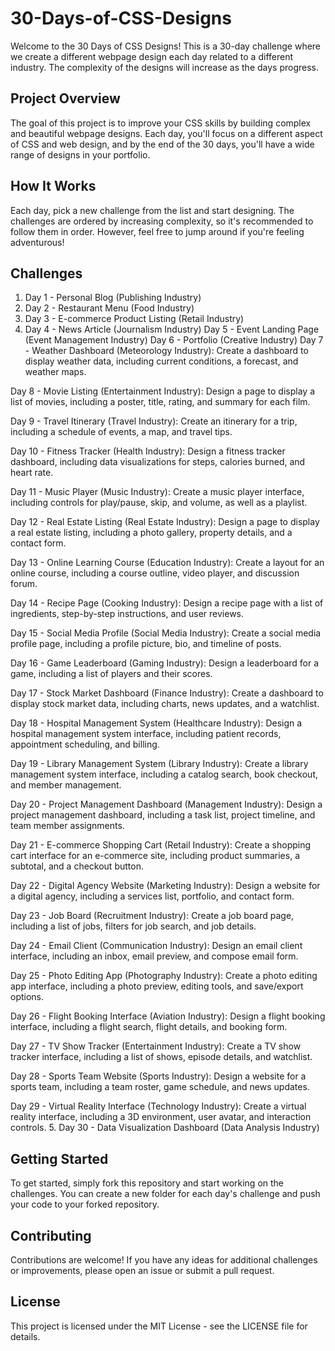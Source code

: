 # 30-Days-of-CSS-Designs


Welcome to the 30 Days of CSS Designs! This is a 30-day challenge where we create a different webpage design each day related to a different industry. The complexity of the designs will increase as the days progress.

## Project Overview

The goal of this project is to improve your CSS skills by building complex and beautiful webpage designs. Each day, you'll focus on a different aspect of CSS and web design, and by the end of the 30 days, you'll have a wide range of designs in your portfolio.

## How It Works

Each day, pick a new challenge from the list and start designing. The challenges are ordered by increasing complexity, so it's recommended to follow them in order. However, feel free to jump around if you're feeling adventurous!

## Challenges

1. Day 1 - Personal Blog (Publishing Industry)
2. Day 2 - Restaurant Menu (Food Industry)
3. Day 3 - E-commerce Product Listing (Retail Industry)
4. Day 4 - News Article (Journalism Industry)
Day 5 - Event Landing Page (Event Management Industry)
Day 6 - Portfolio (Creative Industry)
Day 7 - Weather Dashboard (Meteorology Industry): Create a dashboard to display weather data, including current conditions, a forecast, and weather maps.

Day 8 - Movie Listing (Entertainment Industry): Design a page to display a list of movies, including a poster, title, rating, and summary for each film.

Day 9 - Travel Itinerary (Travel Industry): Create an itinerary for a trip, including a schedule of events, a map, and travel tips.

Day 10 - Fitness Tracker (Health Industry): Design a fitness tracker dashboard, including data visualizations for steps, calories burned, and heart rate.

Day 11 - Music Player (Music Industry): Create a music player interface, including controls for play/pause, skip, and volume, as well as a playlist.

Day 12 - Real Estate Listing (Real Estate Industry): Design a page to display a real estate listing, including a photo gallery, property details, and a contact form.

Day 13 - Online Learning Course (Education Industry): Create a layout for an online course, including a course outline, video player, and discussion forum.

Day 14 - Recipe Page (Cooking Industry): Design a recipe page with a list of ingredients, step-by-step instructions, and user reviews.

Day 15 - Social Media Profile (Social Media Industry): Create a social media profile page, including a profile picture, bio, and timeline of posts.

Day 16 - Game Leaderboard (Gaming Industry): Design a leaderboard for a game, including a list of players and their scores.

Day 17 - Stock Market Dashboard (Finance Industry): Create a dashboard to display stock market data, including charts, news updates, and a watchlist.

Day 18 - Hospital Management System (Healthcare Industry): Design a hospital management system interface, including patient records, appointment scheduling, and billing.

Day 19 - Library Management System (Library Industry): Create a library management system interface, including a catalog search, book checkout, and member management.

Day 20 - Project Management Dashboard (Management Industry): Design a project management dashboard, including a task list, project timeline, and team member assignments.

Day 21 - E-commerce Shopping Cart (Retail Industry): Create a shopping cart interface for an e-commerce site, including product summaries, a subtotal, and a checkout button.

Day 22 - Digital Agency Website (Marketing Industry): Design a website for a digital agency, including a services list, portfolio, and contact form.

Day 23 - Job Board (Recruitment Industry): Create a job board page, including a list of jobs, filters for job search, and job details.

Day 24 - Email Client (Communication Industry): Design an email client interface, including an inbox, email preview, and compose email form.

Day 25 - Photo Editing App (Photography Industry): Create a photo editing app interface, including a photo preview, editing tools, and save/export options.

Day 26 - Flight Booking Interface (Aviation Industry): Design a flight booking interface, including a flight search, flight details, and booking form.

Day 27 - TV Show Tracker (Entertainment Industry): Create a TV show tracker interface, including a list of shows, episode details, and watchlist.

Day 28 - Sports Team Website (Sports Industry): Design a website for a sports team, including a team roster, game schedule, and news updates.

Day 29 - Virtual Reality Interface (Technology Industry): Create a virtual reality interface, including a 3D environment, user avatar, and interaction controls.
5. Day 30 - Data Visualization Dashboard (Data Analysis Industry)

## Getting Started

To get started, simply fork this repository and start working on the challenges. You can create a new folder for each day's challenge and push your code to your forked repository.

## Contributing

Contributions are welcome! If you have any ideas for additional challenges or improvements, please open an issue or submit a pull request.

## License

This project is licensed under the MIT License - see the LICENSE file for details.
